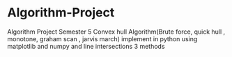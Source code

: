 # Algorithm-Project
Algorithm Project Semester 5 Convex hull Algorithm(Brute force, quick hull , monotone, graham scan , jarvis march) implement in python using matplotlib and numpy and line intersections 3 methods
